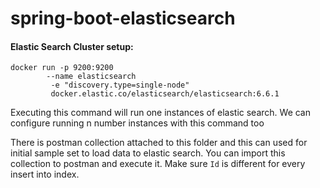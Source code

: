 # spring-boot-elasticsearch


#### Elastic Search Cluster setup:

```
docker run -p 9200:9200 
        --name elasticsearch
         -e "discovery.type=single-node" 
         docker.elastic.co/elasticsearch/elasticsearch:6.6.1
```

Executing this command will run one instances of elastic search. We can configure running n number instances with this command too


There is postman collection attached to this folder and this can used for initial sample set to load data to elastic search.
You can import this collection to postman and execute it. Make sure `Id` is different for every insert into index.


